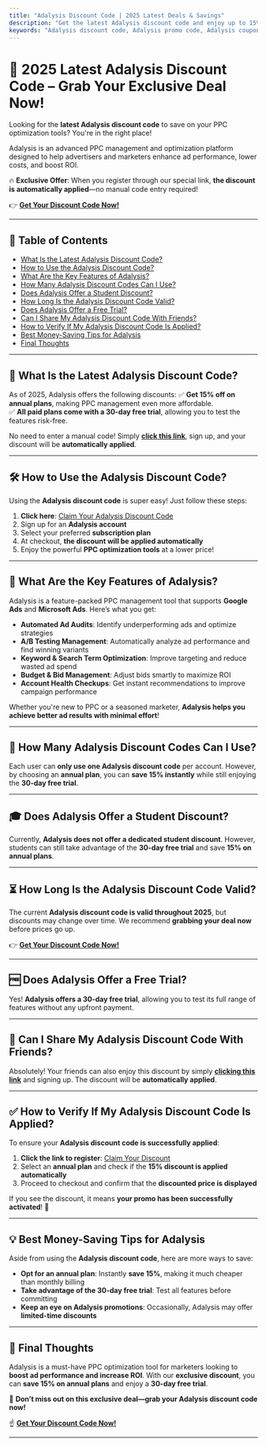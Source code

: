 ```yaml
---
title: "Adalysis Discount Code | 2025 Latest Deals & Savings"
description: "Get the latest Adalysis discount code and enjoy up to 15% off along with a 30-day free trial. Click the link on this page to register, and the discount will be automatically applied to your account!"
keywords: "Adalysis discount code, Adalysis promo code, Adalysis coupon, Adalysis savings, Adalysis free trial"
---
```


# 🎯 2025 Latest Adalysis Discount Code – Grab Your Exclusive Deal Now!

Looking for the **latest Adalysis discount code** to save on your PPC optimization tools? You're in the right place!  

Adalysis is an advanced PPC management and optimization platform designed to help advertisers and marketers enhance ad performance, lower costs, and boost ROI.  

🔥 **Exclusive Offer**: When you register through our special link, **the discount is automatically applied**—no manual code entry required!

👉 **[Get Your Discount Code Now!](https://bit.ly/4hTGaBB)**

---

## 📌 Table of Contents
- [What Is the Latest Adalysis Discount Code?](#what-is-the-latest-adalysis-discount-code)
- [How to Use the Adalysis Discount Code?](#how-to-use-the-adalysis-discount-code)
- [What Are the Key Features of Adalysis?](#what-are-the-key-features-of-adalysis)
- [How Many Adalysis Discount Codes Can I Use?](#how-many-adalysis-discount-codes-can-i-use)
- [Does Adalysis Offer a Student Discount?](#does-adalysis-offer-a-student-discount)
- [How Long Is the Adalysis Discount Code Valid?](#how-long-is-the-adalysis-discount-code-valid)
- [Does Adalysis Offer a Free Trial?](#does-adalysis-offer-a-free-trial)
- [Can I Share My Adalysis Discount Code With Friends?](#can-i-share-my-adalysis-discount-code-with-friends)
- [How to Verify If My Adalysis Discount Code Is Applied?](#how-to-verify-if-my-adalysis-discount-code-is-applied)
- [Best Money-Saving Tips for Adalysis](#best-money-saving-tips-for-adalysis)
- [Final Thoughts](#final-thoughts)

---

## 🎉 What Is the Latest Adalysis Discount Code?
As of 2025, Adalysis offers the following discounts:
✅ **Get 15% off on annual plans**, making PPC management even more affordable.  
✅ **All paid plans come with a 30-day free trial**, allowing you to test the features risk-free.  

No need to enter a manual code! Simply **[click this link](https://bit.ly/4hTGaBB)**, sign up, and your discount will be **automatically applied**.

---

## 🛠 How to Use the Adalysis Discount Code?
Using the **Adalysis discount code** is super easy! Just follow these steps:
1. **Click here**: [Claim Your Adalysis Discount Code](https://bit.ly/4hTGaBB)  
2. Sign up for an **Adalysis account**  
3. Select your preferred **subscription plan**  
4. At checkout, **the discount will be applied automatically**  
5. Enjoy the powerful **PPC optimization tools** at a lower price!  

---

## 🚀 What Are the Key Features of Adalysis?
Adalysis is a feature-packed PPC management tool that supports **Google Ads** and **Microsoft Ads**. Here’s what you get:
- **Automated Ad Audits**: Identify underperforming ads and optimize strategies  
- **A/B Testing Management**: Automatically analyze ad performance and find winning variants  
- **Keyword & Search Term Optimization**: Improve targeting and reduce wasted ad spend  
- **Budget & Bid Management**: Adjust bids smartly to maximize ROI  
- **Account Health Checkups**: Get instant recommendations to improve campaign performance  

Whether you're new to PPC or a seasoned marketer, **Adalysis helps you achieve better ad results with minimal effort**!

---

## 🔢 How Many Adalysis Discount Codes Can I Use?
Each user can **only use one Adalysis discount code** per account. However, by choosing an **annual plan**, you can **save 15% instantly** while still enjoying the **30-day free trial**.

---

## 🎓 Does Adalysis Offer a Student Discount?
Currently, **Adalysis does not offer a dedicated student discount**. However, students can still take advantage of the **30-day free trial** and save **15% on annual plans**.

---

## ⏳ How Long Is the Adalysis Discount Code Valid?
The current **Adalysis discount code is valid throughout 2025**, but discounts may change over time. We recommend **grabbing your deal now** before prices go up.

👉 **[Get Your Discount Code Now!](https://bit.ly/4hTGaBB)**

---

## 🆓 Does Adalysis Offer a Free Trial?
Yes! **Adalysis offers a 30-day free trial**, allowing you to test its full range of features without any upfront payment.

---

## 👥 Can I Share My Adalysis Discount Code With Friends?
Absolutely! Your friends can also enjoy this discount by simply **[clicking this link](https://bit.ly/4hTGaBB)** and signing up. The discount will be **automatically applied**.

---

## ✅ How to Verify If My Adalysis Discount Code Is Applied?
To ensure your **Adalysis discount code is successfully applied**:
1. **Click the link to register**: [Claim Your Discount](https://bit.ly/4hTGaBB)  
2. Select an **annual plan** and check if the **15% discount is applied automatically**  
3. Proceed to checkout and confirm that the **discounted price is displayed**  

If you see the discount, it means **your promo has been successfully activated**! 🎉

---

## 💡 Best Money-Saving Tips for Adalysis
Aside from using the **Adalysis discount code**, here are more ways to save:
- **Opt for an annual plan**: Instantly **save 15%**, making it much cheaper than monthly billing  
- **Take advantage of the 30-day free trial**: Test all features before committing  
- **Keep an eye on Adalysis promotions**: Occasionally, Adalysis may offer **limited-time discounts**  

---

## 🏁 Final Thoughts
Adalysis is a must-have PPC optimization tool for marketers looking to **boost ad performance and increase ROI**. With our **exclusive discount**, you can **save 15% on annual plans** and enjoy a **30-day free trial**.

📢 **Don’t miss out on this exclusive deal—grab your Adalysis discount code now!**

☝ **[Get Your Discount Code Now!](https://bit.ly/4hTGaBB)**

---
